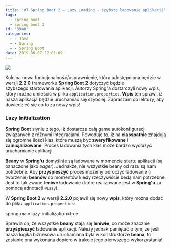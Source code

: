 ```yaml
---
title: '#7 Spring Boot 2 – Lazy Loading - szybsze ładowanie aplikacji'
tags:
  - spring boot
  - spring boot 2
id: '3948'
categories:
  - - Java
  - - Spring
  - - Spring Boot
date: 2019-06-07 12:01:09
---
```


![](https://codecouple.pl/wp-content/uploads/2017/12/springBoot2Art.png)

Kolejna nowa funkcjonalność/usprawnienie, która udostępniona będzie w wersji **2.2.0** frameworku **Spring Boot 2** dotyczyć będzie szybszego startowania aplikacji. Autorzy Spring'a dostarczyli nowy wpis, który można umieścić w pliku `application.properties`. **Wpis** ten sprawi, iż nasza aplikacja będzie uruchamiać się szybciej. Zapraszam do lektury, aby dowiedzieć się co to za nowy wpis!
<!-- more -->
### Lazy Initialization

**Spring Boot** słynie z tego, iż dostarcza całą game autokonfiguracji związanych z różnymi integracjami. Powoduje to, iż na **classpathie** znajdują się ogromne ilości klas, które muszą być **zweryfikowane** i **zainicjalizowane**. Proces ładowania tych klas może bardzo wydłużyć uruchamianie aplikacji.

**Beany** w **Spring'u** domyślnie są ładowane w momencie startu aplikacji (są oznaczone jako _eager_). Jednakże, nie wszystkie beany od razu są nam potrzebne. Aby **przyśpieszyć** proces możemy odroczyć ładowanie (i tworzenie) **beanów** do momentów kiedy rzeczywiście będą nam potrzebne. Jest to tak zwane **leniwe** ładowanie (które realizowane jest w **Spring'u** za pomocą adnotacji `@Lazy`).

W **Spring Boot 2** w wersji **2.2.0** pojawił się nowy **wpis**, który można dodać do pliku `application.properties`:

spring.main.lazy-initialization=true

Sprawia on, że wszystkie **beany** stają się **leniwie**, co może znacznie **przyśpieszyć** ładowanie aplikacji. Należy jednak pamiętać o tym, że jeśli nasza logika biznesowa uruchamiana była w konstruktorze **beana**, to zostanie ona wykonana dopiero w trakcie jego pierwszego wykorzystania!